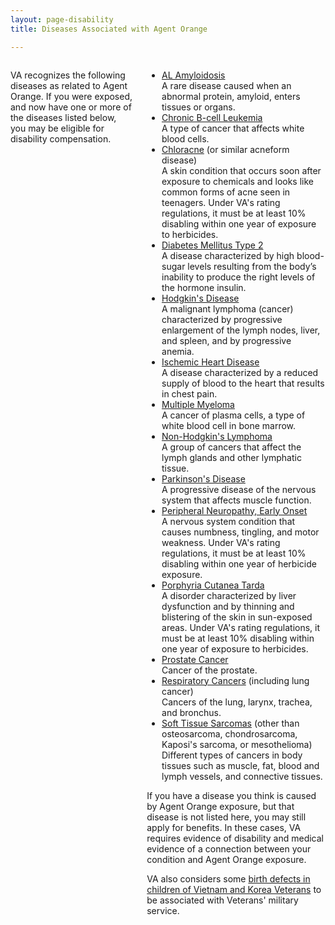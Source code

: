 ```yaml
---
layout: page-disability
title: Diseases Associated with Agent Orange

---
```


<div class="main" role="main" markdown="0">

<div class="section one" markdown="0">
<div class="primary" markdown="0">
<div class="row" markdown="0">
<div class="small-12 columns">

<div markdown="1">

VA recognizes the following diseases as related to Agent Orange. If you were exposed, and now have one or more of the diseases listed below, you may be eligible for disability compensation.

</div>

<div class="feature-list" markdown="1">

- [AL Amyloidosis](http://www.publichealth.va.gov/exposures/agentorange/conditions/al_amyloidosis.asp)<br/>
  A rare disease caused when an abnormal protein, amyloid, enters tissues or organs.
- [Chronic B-cell Leukemia](http://www.publichealth.va.gov/exposures/agentorange/conditions/bcell-leukemia.asp)<br/>
  A type of cancer that affects white blood cells.
- [Chloracne](http://www.publichealth.va.gov/exposures/agentorange/conditions/chloracne.asp) (or similar acneform disease)<br/>
  A skin condition that occurs soon after exposure to chemicals and looks like common forms of acne seen in teenagers. Under VA's rating regulations, it must be at least 10% disabling within one year of exposure to herbicides.
- [Diabetes Mellitus Type 2](http://www.publichealth.va.gov/exposures/agentorange/conditions/diabetes.asp)<br/>
  A disease characterized by high blood-sugar levels resulting from the body’s inability to produce the right levels of the hormone insulin.
- [Hodgkin's Disease](http://www.publichealth.va.gov/exposures/agentorange/conditions/hodgkins.asp)<br/>
  A malignant lymphoma (cancer) characterized by progressive enlargement of the lymph nodes, liver, and spleen, and by progressive anemia.
- [Ischemic Heart Disease](http://www.publichealth.va.gov/exposures/agentorange/conditions/ischemicheartdisease.asp)<br/>
  A disease characterized by a reduced supply of blood to the heart that results in chest pain.
- [Multiple Myeloma](http://www.publichealth.va.gov/exposures/agentorange/conditions/multiple_myeloma.asp)<br/>
  A cancer of plasma cells, a type of white blood cell in bone marrow.
- [Non-Hodgkin's Lymphoma](http://www.publichealth.va.gov/exposures/agentorange/conditions/nonhodgkinslymphoma.asp)<br/>
  A group of cancers that affect the lymph glands and other lymphatic tissue.
- [Parkinson's Disease](http://www.publichealth.va.gov/exposures/agentorange/conditions/parkinsonsdisease.asp)<br/>
  A progressive disease of the nervous system that affects muscle function.
- [Peripheral Neuropathy, Early Onset](http://www.publichealth.va.gov/exposures/agentorange/conditions/peripheral_neuropathy.asp)<br/>
  A nervous system condition that causes numbness, tingling, and motor weakness. Under VA's rating regulations, it must be at least 10% disabling within one year of herbicide exposure.
- [Porphyria Cutanea Tarda](http://www.publichealth.va.gov/exposures/agentorange/conditions/porphyria-cutanea-tarda.asp)<br/>
  A disorder characterized by liver dysfunction and by thinning and blistering of the skin in sun-exposed areas. Under VA's rating regulations, it must be at least 10% disabling within one year of exposure to herbicides.
- [Prostate Cancer](http://www.publichealth.va.gov/exposures/agentorange/conditions/prostate_cancer.asp)<br/>
  Cancer of the prostate.
- [Respiratory Cancers](http://www.publichealth.va.gov/exposures/agentorange/conditions/respiratory_cancers.asp) (including lung cancer)<br/>
  Cancers of the lung, larynx, trachea, and bronchus.
- [Soft Tissue Sarcomas](http://www.publichealth.va.gov/exposures/agentorange/conditions/soft-tissue-sarcoma.asp) (other than osteosarcoma, chondrosarcoma, Kaposi's sarcoma, or mesothelioma)<br/>
  Different types of cancers in body tissues such as muscle, fat, blood and lymph vessels, and connective tissues.

If you have a disease you think is caused by Agent Orange exposure, but that disease is not listed here, you may still apply for benefits. In these cases, VA requires evidence of disability and medical evidence of a connection between your condition and Agent Orange exposure.

VA also considers some [birth defects in children of Vietnam and Korea Veterans](http://www.publichealth.va.gov/exposures/agentorange/birth-defects/index.asp) to be associated with Veterans' military service.

</div>
</div>
</div>

</div>

</div>
</div>
